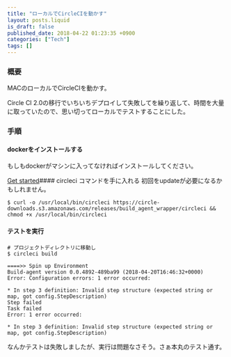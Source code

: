 ```yaml
---
title: "ローカルでCircleCIを動かす"
layout: posts.liquid
is_draft: false
published_date: 2018-04-22 01:23:35 +0900
categories: ["Tech"]
tags: []
---
```


### 概要
MACのローカルでCircleCIを動かす。

Circle CI 2.0の移行でいちいちデプロイして失敗してを繰り返して、時間を大量に取っていたので、思い切ってローカルでテストすることにした。

### 手順
#### dockerをインストールする
もしもdockerがマシンに入ってなければインストールしてください。

[Get started](https://docs.docker.com/docker-for-mac/)#### circleci コマンドを手に入れる
初回をupdateが必要になるかもしれません。

    $ curl -o /usr/local/bin/circleci https://circle-downloads.s3.amazonaws.com/releases/build_agent_wrapper/circleci && chmod +x /usr/local/bin/circleci

#### テストを実行
    # プロジェクトディレクトリに移動し
    $ circleci build

    ====>> Spin up Environment
    Build-agent version 0.0.4892-489ba99 (2018-04-20T16:46:32+0000)
    Error: Configuration errors: 1 error occurred:

    * In step 3 definition: Invalid step structure (expected string or map, got config.StepDescription)
    Step failed
    Task failed
    Error: 1 error occurred:

    * In step 3 definition: Invalid step structure (expected string or map, got config.StepDescription)

なんかテストは失敗しましたが、実行は問題なさそう。さぁ本丸のテスト通す。


